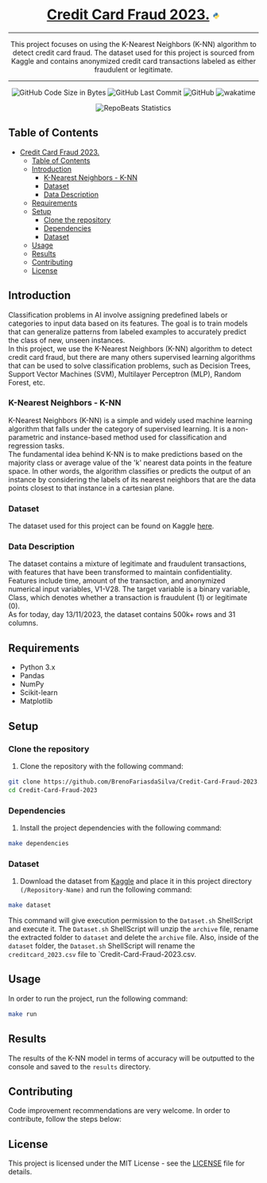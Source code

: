 <div align="center">
  
# [Credit Card Fraud 2023.](https://github.com/BrenoFariasdaSilva/Credit-Card-Fraud-2023.git) <img src="https://github.com/devicons/devicon/blob/master/icons/python/python-original.svg"  width="3%" height="3%">

</div>

<div align="center">
  
---

This project focuses on using the K-Nearest Neighbors (K-NN) algorithm to detect credit card fraud. The dataset used for this project is sourced from Kaggle and contains anonymized credit card transactions labeled as either fraudulent or legitimate.
  
---

</div>

<div align="center">

![GitHub Code Size in Bytes](https://img.shields.io/github/languages/code-size/BrenoFariasdaSilva/Credit-Card-Fraud-2023)
![GitHub Last Commit](https://img.shields.io/github/last-commit/BrenoFariasdaSilva/Credit-Card-Fraud-2023)
![GitHub](https://img.shields.io/github/license/BrenoFariasdaSilva/Credit-Card-Fraud-2023)
![wakatime](https://wakatime.com/badge/github/BrenoFariasdaSilva/Credit-Card-Fraud-2023.svg)

</div>

<div align="center">
  
![RepoBeats Statistics](https://repobeats.axiom.co/api/embed/2a2bfd10cfdfee1520cda5c7aeb0a8555c58334a.svg "Repobeats analytics image")

</div>

## Table of Contents
- [Credit Card Fraud 2023. ](#credit-card-fraud-2023-)
	- [Table of Contents](#table-of-contents)
	- [Introduction](#introduction)
		- [K-Nearest Neighbors - K-NN](#k-nearest-neighbors---k-nn)
		- [Dataset](#dataset)
		- [Data Description](#data-description)
	- [Requirements](#requirements)
	- [Setup](#setup)
		- [Clone the repository](#clone-the-repository)
		- [Dependencies](#dependencies)
		- [Dataset](#dataset-1)
	- [Usage](#usage)
	- [Results](#results)
	- [Contributing](#contributing)
	- [License](#license)


## Introduction
Classification problems in AI involve assigning predefined labels or categories to input data based on its features. The goal is to train models that can generalize patterns from labeled examples to accurately predict the class of new, unseen instances.  
In this project, we use the K-Nearest Neighbors (K-NN) algorithm to detect credit card fraud, but there are many others supervised learning algorithms that can be used to solve classification problems, such as Decision Trees, Support Vector Machines (SVM), Multilayer Perceptron (MLP), Random Forest, etc.  

### K-Nearest Neighbors - K-NN
K-Nearest Neighbors (K-NN) is a simple and widely used machine learning algorithm that falls under the category of supervised learning. It is a non-parametric and instance-based method used for classification and regression tasks.  
The fundamental idea behind K-NN is to make predictions based on the majority class or average value of the 'k' nearest data points in the feature space. In other words, the algorithm classifies or predicts the output of an instance by considering the labels of its nearest neighbors that are the data points closest to that instance in a cartesian plane.


### Dataset
The dataset used for this project can be found on Kaggle [here](https://www.kaggle.com/datasets/nelgiriyewithana/credit-card-fraud-detection-dataset-2023).

### Data Description

The dataset contains a mixture of legitimate and fraudulent transactions, with features that have been transformed to maintain confidentiality. Features include time, amount of the transaction, and anonymized numerical input variables, V1-V28. The target variable is a binary variable, Class, which denotes whether a transaction is fraudulent (1) or legitimate (0).  
As for today, day 13/11/2023, the dataset contains 500k+ rows and 31 columns.

## Requirements

- Python 3.x
- Pandas
- NumPy
- Scikit-learn
- Matplotlib

## Setup

### Clone the repository
1. Clone the repository with the following command:

```bash
git clone https://github.com/BrenoFariasdaSilva/Credit-Card-Fraud-2023.git
cd Credit-Card-Fraud-2023
```

### Dependencies
1. Install the project dependencies with the following command:

```bash
make dependencies
```

### Dataset
1. Download the dataset from [Kaggle](https://www.kaggle.com/datasets/nelgiriyewithana/credit-card-fraud-detection-dataset-2023) and place it in this project directory `(/Repository-Name)` and run the following command:

```bash
make dataset
```
This command will give execution permission to the `Dataset.sh` ShellScript and execute it. The `Dataset.sh` ShellScript will unzip the `archive` file, rename the extracted folder to `dataset` and delete the `archive` file. Also, inside of the `dataset` folder, the `Dataset.sh` ShellScript will rename the `creditcard_2023.csv` file to `Credit-Card-Fraud-2023.csv.

## Usage

In order to run the project, run the following command:

```bash
make run
```

## Results

The results of the K-NN model in terms of accuracy will be outputted to the console and saved to the `results` directory.

## Contributing
Code improvement recommendations are very welcome. In order to contribute, follow the steps below:

## License

This project is licensed under the MIT License - see the [LICENSE](LICENSE) file for details.
